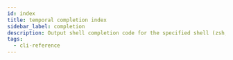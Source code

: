 ```yaml
---
id: index
title: temporal completion index
sidebar_label: completion
description: Output shell completion code for the specified shell (zsh, bash).
tags:
  - cli-reference
---
```

